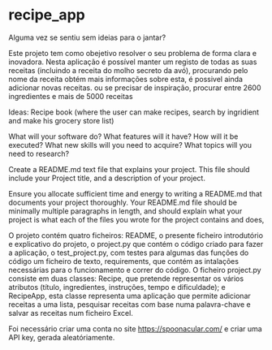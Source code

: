 # recipe_app

Alguma vez se sentiu sem ideias para o jantar? 

Este projeto tem como obejetivo resolver o seu problema de forma clara e inovadora. Nesta aplicação é possível manter um registo de todas as suas receitas (incluindo a receita do molho secreto da avó), procurando pelo nome da receita obtém mais informações sobre esta, é possivel ainda adicionar novas receitas. ou se precisar de inspiração, procurar entre 2600 ingredientes e mais de 5000 receitas

Ideas: 
Recipe book (where the user can make recipes, search by ingridient and make his grocery store list)


What will your software do? What features will it have? How will it be executed?
What new skills will you need to acquire? What topics will you need to research?



Create a README.md text file that explains your project. This file should include your Project
title, and a description of your project. 


Ensure you allocate sufficient time and energy to writing a README.md that documents your project thoroughly.
Your README.md file should be minimally multiple paragraphs in length, 
and should explain what your project is
what each of the files you wrote for the project contains and does,


O projeto contém quatro ficheiros: README, o presente ficheiro introdutório e explicativo do projeto, o project.py que contém o código criado para fazer a aplicação, o test_project.py, com testes para algumas das funções do código um ficheiro de texto, requirements, que contém as intalações necessárias para o funcionamento e correr do código.
O ficheiro project.py consiste em duas classes: Recipe, que pretende representar os vários atributos (título, ingredientes, instruções, tempo e dificuldade); e RecipeApp, esta classe representa uma aplicação que permite adicionar receitas a uma lista, pesquisar receitas com base numa palavra-chave e salvar as receitas num ficheiro Excel.




Foi necessário criar uma conta no site https://spoonacular.com/ e criar uma API key, gerada aleatóriamente.
